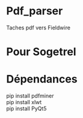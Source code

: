 # Pdf_parser <br/>
Taches pdf vers Fieldwire <br/>
# Pour Sogetrel <br/>


# Dépendances <br/>
pip install pdfminer <br/>
pip install xlwt <br/>
pip install PyQt5 <br/>
